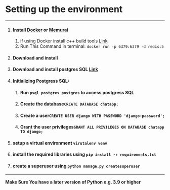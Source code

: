 # Setting up the environment
***
1. #### Install [Docker](https://www.docker.com/get-started) or [Memurai](https://www.memurai.com/get-memurai)
   1. if using Docker install c++ build tools [Link](https://visualstudio.microsoft.com/downloads/#build-tools-for-visual-studio-2019)
   2. Run This Command in terminal: `docker run -p 6379:6379 -d redis:5`

2. #### Download and install 
3. #### Download and install postgres SQL [Link](https://www.enterprisedb.com/downloads/postgres-postgresql-downloads)
5. #### Initializing Postgress SQL:
   1. #### Run `psql postgres postgres` to access postgress SQL
   2. #### Create the database`CREATE DATABASE chatapp;`
   3. #### Create a user`CREATE USER django WITH PASSWORD 'django-password';`
   4. #### Grant the user privileges`GRANT ALL PRIVILEGES ON DATABASE chatapp TO django;`
6. #### setup a virtual environment `virutalenv venv`
7. #### install the required libraries using `pip install -r requirements.txt`
8. #### create a superuser using `python manage.py createsuperuser`

***
**Make Sure You have a later version of Python e.g. 3.9 or higher**